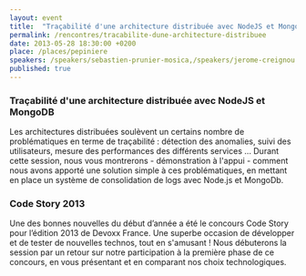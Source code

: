```yaml
---
layout: event
title:  "Traçabilité d'une architecture distribuée avec NodeJS et MongoDB & Retour sur Code Story 2013"
permalink: /rencontres/tracabilite-dune-architecture-distribuee
date: 2013-05-28 18:30:00 +0200
place: /places/pepiniere
speakers: /speakers/sebastien-prunier-mosica,/speakers/jerome-creignou
published: true
---
```


### Traçabilité d'une architecture distribuée avec NodeJS et MongoDB

Les architectures distribuées soulèvent un certains nombre de problématiques en terme de traçabilité : détection des anomalies, suivi des utilisateurs, mesure des performances des différents services … Durant cette session, nous vous montrerons - démonstration à l'appui - comment nous avons apporté une solution simple à ces problématiques, en mettant en place un système de consolidation de logs avec Node.js et MongoDb.

### Code Story 2013

Une des bonnes nouvelles du début d’année a été le concours Code Story pour l’édition 2013 de Devoxx France. Une superbe occasion de développer et de tester de nouvelles technos, tout en s'amusant ! Nous débuterons la session par un retour sur notre participation à la première phase de ce concours, en vous présentant et en comparant nos choix technologiques.
